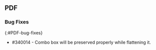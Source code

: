 ## PDF

### Bug Fixes
{:#PDF-bug-fixes}

* \#340014 - Combo box will be preserved properly while flattening it.